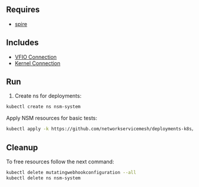 ## Requires

- [spire](../spire)

## Includes

- [VFIO Connection](../use-cases/Vfio2Noop)
- [Kernel Connection](../use-cases/SriovKernel2Noop)

## Run

1. Create ns for deployments:
```bash
kubectl create ns nsm-system
```

Apply NSM resources for basic tests:
```bash
kubectl apply -k https://github.com/networkservicemesh/deployments-k8s/examples/sriov?ref=3b620cb8fd028d10ca06ebbcc8ec51c49d339a0d
```

## Cleanup

To free resources follow the next command:
```bash
kubectl delete mutatingwebhookconfiguration --all
kubectl delete ns nsm-system
```
